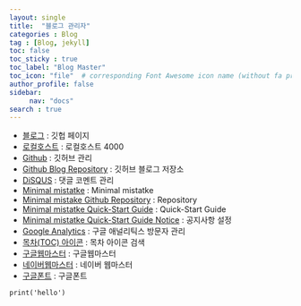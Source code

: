 ```yaml
---
layout: single
title:  "블로그 관리자"
categories : Blog
tag : [Blog, jekyll]
toc: false
toc_sticky : true
toc_label: "Blog Master"
toc_icon: "file"  # corresponding Font Awesome icon name (without fa prefix)
author_profile: false
sidebar: 
     nav: "docs"
search : true     
---
```


- [블로그](https://countifs.github.io/) : 깃헙 페이지
- [로컬호스트](http://localhost:4000/) : 로컬호스트 4000 
- [Github](https://github.com/countifs) : 깃허브 관리
- [Github Blog Repository](https://github.com/countifs/countifs.github.io) : 깃허브 블로그 저장소
- [DiSQUS](https://disqus.com/) :  댓글 코멘트 관리
- [Minimal mistatke](https://mmistakes.github.io/minimal-mistakes/) : Minimal mistatke
- [Minimal mistake Github Repository](https://github.com/mmistakes/minimal-mistakes) :  Repository
- [Minimal mistatke Quick-Start Guide](https://mmistakes.github.io/minimal-mistakes/docs/quick-start-guide/) : Quick-Start Guide
- [Minimal mistatke Quick-Start Guide Notice](https://mmistakes.github.io/minimal-mistakes/docs/utility-classes/) : 공지사항 설정
- [Google Analytics](https://analytics.google.com/analytics/web/provision/#/p306700000/reports/reportinghub?params=_u..nav%3Dmaui) : 구글 애널리틱스 방문자 관리
- [목차(TOC) 아이콘](https://fontawesome.com/icons) : 목차 아이콘 검색
- [구글웹마스터](https://search.google.com/search-console/welcome?hl=ko&utm_source=wmx&utm_medium=deprecation-pane&utm_content=home) : 구글웹마스터
- [네이버웹마스터](https://searchadvisor.naver.com/) : 네이버 웹마스터
- [구글폰트](https://fonts.google.com/?subset=korean) : 구글폰트 

`print('hello')`
